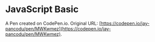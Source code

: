 # JavaScript Basic

A Pen created on CodePen.io. Original URL: [https://codepen.io/jay-pancodu/pen/MWKwmez](https://codepen.io/jay-pancodu/pen/MWKwmez).


